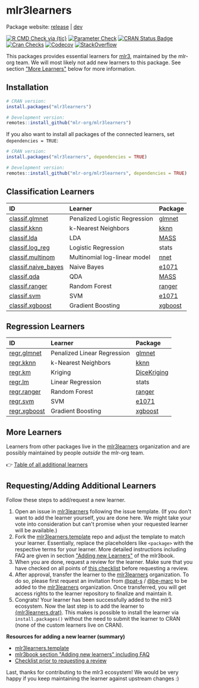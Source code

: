 # mlr3learners

Package website: [release](https://mlr3learners.mlr-org.com/) |
[dev](https://mlr3learners.mlr-org.com/dev)

<!-- badges: start -->

[![R CMD Check via {tic}](https://github.com/mlr-org/mlr3learners/workflows/R%20CMD%20Check%20via%20{tic}/badge.svg?branch=master)](https://github.com/mlr-org/mlr3learners/actions)
[![Parameter Check](https://github.com/mlr-org/mlr3learners/workflows/Parameter%20Check/badge.svg?branch=master)](https://github.com/mlr-org/mlr3learners/actions)
[![CRAN Status Badge](https://www.r-pkg.org/badges/version-ago/mlr3learners)](https://cran.r-project.org/package=mlr3learners)
[![Cran Checks](https://cranchecks.info/badges/worst/mlr3learners)](https://cran.r-project.org/web/checks/check_results_mlr3learners.html)
[![Codecov](https://codecov.io/gh/mlr-org/mlr3learners/branch/master/graph/badge.svg)](https://codecov.io/gh/mlr-org/mlr3learners)
[![StackOverflow](https://img.shields.io/badge/stackoverflow-mlr3-orange.svg)](https://stackoverflow.com/questions/tagged/mlr3)

<!-- badges: end -->

This packages provides essential learners for [mlr3](https://mlr3.mlr-org.com), maintained by the mlr-org team.
We will most likely not add new learners to this package.
See section ["More Learners"](#more-learners) below for more information.

## Installation

```r
# CRAN version:
install.packages("mlr3learners")

# Development version:
remotes::install_github("mlr-org/mlr3learners")
```

If you also want to install all packages of the connected learners, set `dependencies = TRUE`:

```r
# CRAN version:
install.packages("mlr3learners", dependencies = TRUE)

# Development version:
remotes::install_github("mlr-org/mlr3learners", dependencies = TRUE)
```

## Classification Learners

| ID                                                                                                      | Learner                       | Package                                               |
| :------------------------------------------------------------------------------------------------------ | :---------------------------- | :---------------------------------------------------- |
| [classif.glmnet](https://mlr3learners.mlr-org.com/reference/mlr_learners_classif.glmnet.html)           | Penalized Logistic Regression | [glmnet](https://cran.r-project.org/package=glmnet)   |
| [classif.kknn](https://mlr3learners.mlr-org.com/reference/mlr_learners_classif.kknn.html)               | k-Nearest Neighbors           | [kknn](https://cran.r-project.org/package=kknn)       |
| [classif.lda](https://mlr3learners.mlr-org.com/reference/mlr_learners_classif.lda.html)                 | LDA                           | [MASS](https://cran.r-project.org/package=MASS)       |
| [classif.log_reg](https://mlr3learners.mlr-org.com/reference/mlr_learners_classif.log_reg.html)         | Logistic Regression           | stats                                                 |
| [classif.multinom](https://mlr3learners.mlr-org.com/reference/mlr_learners_classif.multinom.html)       | Multinomial log-linear model  | [nnet](https://cran.r-project.org/package=nnet)       |
| [classif.naive_bayes](https://mlr3learners.mlr-org.com/reference/mlr_learners_classif.naive_bayes.html) | Naive Bayes                   | [e1071](https://cran.r-project.org/package=e1071)     |
| [classif.qda](https://mlr3learners.mlr-org.com/reference/mlr_learners_classif.qda.html)                 | QDA                           | [MASS](https://cran.r-project.org/package=MASS)       |
| [classif.ranger](https://mlr3learners.mlr-org.com/reference/mlr_learners_classif.ranger.html)           | Random Forest                 | [ranger](https://cran.r-project.org/package=ranger)   |
| [classif.svm](https://mlr3learners.mlr-org.com/reference/mlr_learners_classif.svm.html)                 | SVM                           | [e1071](https://cran.r-project.org/package=e1071)     |
| [classif.xgboost](https://mlr3learners.mlr-org.com/reference/mlr_learners_classif.xgboost.html)         | Gradient Boosting             | [xgboost](https://cran.r-project.org/package=xgboost) |

## Regression Learners

| ID                                                                                        | Learner                     | Package                                                       |
| :---------------------------------------------------------------------------------------- | :-------------------------- | :------------------------------------------------------------ |
| [regr.glmnet](https://mlr3learners.mlr-org.com/reference/mlr_learners_regr.glmnet.html)   | Penalized Linear Regression | [glmnet](https://cran.r-project.org/package=glmnet)           |
| [regr.kknn](https://mlr3learners.mlr-org.com/reference/mlr_learners_regr.kknn.html)       | k-Nearest Neighbors         | [kknn](https://cran.r-project.org/package=kknn)               |
| [regr.km](https://mlr3learners.mlr-org.com/reference/mlr_learners_regr.km.html)           | Kriging                     | [DiceKriging](https://cran.r-project.org/package=DiceKriging) |
| [regr.lm](https://mlr3learners.mlr-org.com/reference/mlr_learners_regr.lm.html)           | Linear Regression           | stats                                                         |
| [regr.ranger](https://mlr3learners.mlr-org.com/reference/mlr_learners_regr.ranger.html)   | Random Forest               | [ranger](https://cran.r-project.org/package=ranger)           |
| [regr.svm](https://mlr3learners.mlr-org.com/reference/mlr_learners_regr.svm.html)         | SVM                         | [e1071](https://cran.r-project.org/package=e1071)             |
| [regr.xgboost](https://mlr3learners.mlr-org.com/reference/mlr_learners_regr.xgboost.html) | Gradient Boosting           | [xgboost](https://cran.r-project.org/package=xgboost)         |

## More Learners

Learners from other packages live in the [mlr3learners](https://github.com/mlr3learners) organization and are possibly maintained by people _outside_ the mlr-org team.

:point_right: [Table of all additional learners](https://mlr3learners.mlr-org.com/dev/articles/learners/additional-learners.html)

## Requesting/Adding Additional Learners

Follow these steps to add/request a new learner.

1. Open an issue in [mlr3learners](https://github.com/mlr-org/mlr3learners/issues) following the issue template.
   (If you don't want to add the learner yourself, you are done here.
   We might take your vote into consideration but can't promise when your requested learner will be available.)
1. Fork the [mlr3learners.template](https://github.com/mlr-org/mlr3learners.template) repo and adjust the template to match your learner.
   Essentially, replace the placeholders like `<package>` with the respective terms for your learner.
   More detailed instructions including FAQ are given in section ["Adding new Learners"](https://mlr3book.mlr-org.com/extending-learners.html) of the mlr3book.
1. When you are done, request a review for the learner.
   Make sure that you have checked on all points of [this checklist](https://github.com/mlr-org/mlr3learners.template/issues/5) before requesting a review.
1. After approval, transfer the learner to the [mlr3learners](https://github.com/mlr3learners) organization.
   To do so, please first request an invitation from [@pat-s](https://github.com/pat-s) / [@be-marc](https://github.com/be-marc) to be added to the [mlr3learners](https://github.com/mlr3learners) organization.
   Once transferred, you will get access rights to the learner repository to finalize and maintain it.
1. Congrats! Your learner has been successfully added to the mlr3 ecosystem.
   Now the last step is to add the learner to [{mlr3learners.drat}](https://github.com/mlr3learners/mlr3learners.drat).
   This makes is possible to install the learner via `install.packages()` without the need to submit the learner to CRAN (none of the custom learners live on CRAN).

**Resources for adding a new learner (summary)**

- [mlr3learners.template](https://github.com/mlr-org/mlr3learners.template)
- [mlr3book section "Adding new learners" including FAQ](https://mlr3book.mlr-org.com/extending-learners.html)
- [Checklist prior to requesting a review](https://github.com/mlr-org/mlr3learners.template/issues/5)

Last, thanks for contributing to the mlr3 ecosystem! We would be very happy if you keep maintaining the learner against upstream changes :)
